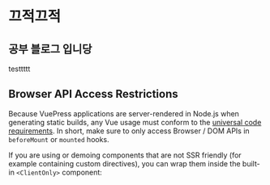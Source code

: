 # 끄적끄적

## 공부 블로그 입니당

testtttt

## Browser API Access Restrictions

Because VuePress applications are server-rendered in Node.js when generating static builds, any Vue usage must conform to the [universal code requirements](https://ssr.vuejs.org/en/universal.html). In short, make sure to only access Browser / DOM APIs in `beforeMount` or `mounted` hooks.

If you are using or demoing components that are not SSR friendly (for example containing custom directives), you can wrap them inside the built-in `<ClientOnly>` component:
<!--stackedit_data:
eyJoaXN0b3J5IjpbLTk0OTk0MDc5MiwzNDAxNjUyMzBdfQ==
-->
